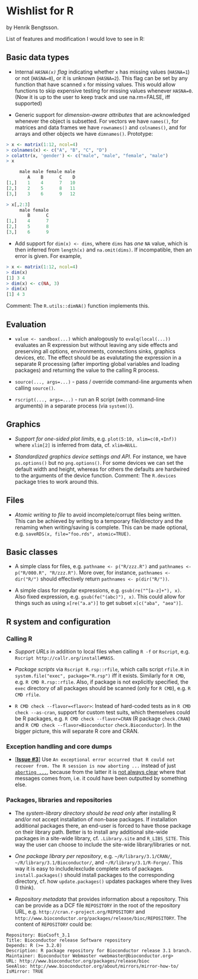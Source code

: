 # Wishlist for R

by Henrik Bengtsson.

List of features and modification I would love to see in R:

## Basic data types

* Internal _`HASNA(x)` flag_ indicating whether `x` has missing values (`HASNA=1`) or not (`HASNA=0`), or it is unknown (`HASNA=2`).  This flag can be set by any function that have scanned `x` for missing values.  This would allow functions to skip expensive testing for missing values whenever `HASNA=0`.  (Now it is up to the user to keep track and use na.rm=FALSE, iff supported)

* Generic support for _dimension-aware attributes_ that are acknowledged whenever the object is subsetted.  For vectors we have `names()`, for matrices and data frames we have `rownames()` and `colnames()`, and for arrays and other objects we have `dimnames()`.  Prototype:
```r
> x <- matrix(1:12, ncol=4)
> colnames(x) <- c("A", "B", "C", "D")
> colattr(x, 'gender') <- c("male", "male", "female", "male")
> x

     male male female male
        A    B      C    D
[1,]    1    4      7   10
[2,]    2    5      8   11
[3,]    3    6      9   12

> x[,2:3]
     male female
        B      C
[1,]    4      7
[2,]    5      8
[3,]    6      9
```

* Add support for `dim(x) <- dims`, where `dims` has _one_ `NA` value, which is then inferred from `length(x)` and `na.omit(dims)`.  If incompatible, then an error is given. For example,
```r
> x <- matrix(1:12, ncol=4)
> dim(x)
[1] 3 4
> dim(x) <- c(NA, 3)
> dim(x)
[1] 4 3
```
Comment: The `R.utils::dimNA()` function implements this.


## Evaluation

* `value <- sandbox(...)` which analogously to `evalq(local(...))` evaluates an R expression but without leaving any side effects and preserving all options, environments, connections sinks, graphics devices, etc.  The effect should be as evalutating the expression in a separate R processing (after importing global variables and loading packages) and returning the value to the calling R process.

* `source(..., args=...)` - pass / override command-line arguments when calling `source()`.

* `rscript(..., args=...)` - run an R script (with command-line arguments) in a separate process (via `system()`).


## Graphics
* _Support for one-sided plot limits_, e.g. `plot(5:10, xlim=c(0,+Inf))` where `xlim[2]` is inferred from data, cf. `xlim=NULL`.

* _Standardized graphics device settings and API_.  For instance, we have `ps.options()` but no `png.options()`.  For some devices we can set the default width and height, whereas for others the defaults are hardwired to the arguments of the device function.  Comment: The `R.devices` package tries to work around this.


## Files
* _Atomic writing to file_ to avoid incomplete/corrupt files being written.  This can be achieved by writing to a temporary file/directory and the renaming when writing/saving is complete.  This can be made optional, e.g. `saveRDS(x, file="foo.rds", atomic=TRUE)`.

## Basic classes
* A simple class for files, e.g. `pathname <- p("R/zzz.R")` and `pathnames <- p("R/000.R", "R/zzz.R")`.  More over, for instance, `pathnames <- dir("R/")` should effectively return `pathnames <- p(dir("R/"))`.

* A simple class for regular expressions, e.g. `gsub(re("^[a-z]+"), x)`.  Also fixed expression, e.g. `gsub(fe("(abc)"), x)`.  This could allow for things such as using `x[re("a.a")]` to get subset `x[c("aba", "aea")]`.


## R system and configuration

### Calling R

* _Support URLs_ in addition to local files when calling `R -f` or `Rscript`, e.g. `Rscript http://callr.org/install#MASS`.

* _Package scripts_ via `Rscript R.rsp::rfile`, which calls script `rfile.R` in `system.file("exec", package="R.rsp")` iff it exists.  Similarly for `R CMD`, e.g. `R CMD R.rsp::rfile`.  Also, if package is not explicitly specified, the `exec` directory of all packages should be scanned (only for `R CMD`), e.g. `R CMD rfile`. 
 
* `R CMD check --flavor=<flavor>`: Instead of hard-coded tests as in `R CMD check --as-cran`, support for custom test suits, which themselves could be R packages, e.g. `R CMD check --flavor=CRAN` (R package `check.CRAN`) and `R CMD check --flavor=Bioconductor` `check.Bioconductor`).  In the bigger picture, this will separate R core and CRAN.

### Exception handling and core dumps

* [**[Issue #3](https://github.com/HenrikBengtsson/Wishlist-for-R/issues/3)**] Use `An exceptional error occurred that R could not recover from. The R session is now aborting ...` instead of just [`aborting ...`](https://github.com/wch/r-source/blob/1d00fef90e4a1026ccc62776c8805cc20129ce88/src/main/main.c#L594), because from the latter it is [not always clear](https://github.com/HenrikBengtsson/R.devices/issues/7) where that messages comes from, i.e. it could have been outputted by something else.

### Packages, libraries and repositories

* The _system-library directory should be read only_ after installing R and/or not accept installation of non-base packages.  If installation additional packages there, an end-user is forced to have those package on their library path.  Better is to install any additional site-wide packages in a site-wide library, cf. `.Library.site` and `R_LIBS_SITE`.  This way the user can choose to include the site-wide library/libraries or not.

* _One package library per repository_, e.g. `~/R/library/3.1/CRAN/`, `~/R/library/3.1/Bioconductor/`, and  `~/R/library/3.1/R-Forge/`.  This way it is easy to include/exclude complete sets of packages. `install.packages()` should install packages to the corresponding directory, cf. how `update.packages()` updates packages where they lives (I think).

* _Repository metadata_ that provides information about a repository.  This can be provide as a DCF file `REPOSITORY` in the root of the repository URL, e.g. `http://cran.r-project.org/REPOSITORY` and `http://www.bioconductor.org/packages/release/bioc/REPOSITORY`.  The content of `REPOSITORY` could be:
```
Repository: BioCsoft_3.1
Title: Bioconductor release Software repository
Depends: R (>= 3.2.0)
Description: R package repository for Bioconductor release 3.1 branch.
Maintainer: Bioconductor Webmaster <webmaster@bioconductor.org>
URL: http://www.bioconductor.org/packages/release/bioc
SeeAlso: http://www.bioconductor.org/about/mirrors/mirror-how-to/
IsMirror: TRUE
```





